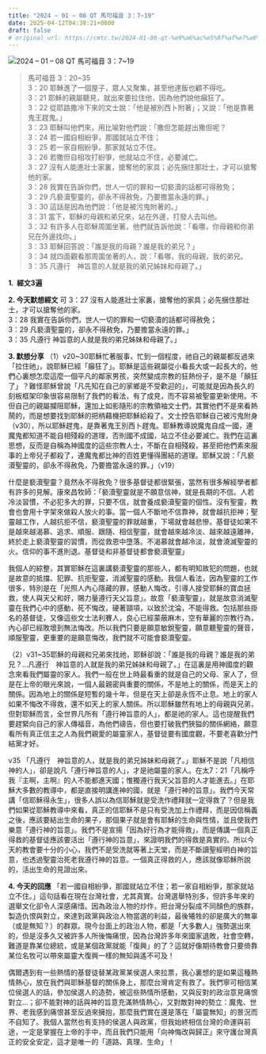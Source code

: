 ```yaml
---
title: "2024 – 01 – 08 QT 馬可福音 3：7~19"
date: 2025-04-12T04:38:21+0800
draft: false
# original_url: https://cmtc.tw/2024-01-08-qt-%e9%a6%ac%e5%8f%af%e7%a6%8f%e9%9f%b3-3%ef%bc%9a719
---
```


![2024 – 01 – 08 QT 馬可福音 3：7\~19](/images/qt.jpg  "2024 – 01 – 08 QT 馬可福音 3：7\~19")

> 馬可福音 3：20\~35  
> 3：20 耶穌進了一個屋子，眾人又聚集，甚至他連飯也顧不得吃。  
> 3：21 耶穌的親屬聽見，就出來要拉住他，因為他們說他癲狂了。  
> 3：22 從耶路撒冷下來的文士說：「他是被別西卜附著」；又說：「他是靠著鬼王趕鬼。」  
> 3：23 耶穌叫他們來，用比喻對他們說：「撒但怎能趕出撒但呢？  
> 3：24 若一國自相紛爭，那國就站立不住；  
> 3：25 若一家自相紛爭，那家就站立不住。  
> 3：26 若撒但自相攻打紛爭，他就站立不住，必要滅亡。  
> 3：27 沒有人能進壯士家裏，搶奪他的家具；必先捆住那壯士，才可以搶奪他的家。  
> 3：28 我實在告訴你們，世人一切的罪和一切褻瀆的話都可得赦免；  
> 3：29 凡褻瀆聖靈的，卻永不得赦免，乃要擔當永遠的罪。」  
> 3：30 這話是因為他們說：「他是被污鬼附著的。」  
> 3：31 當下，耶穌的母親和弟兄來，站在外邊，打發人去叫他。  
> 3：32 有許多人在耶穌周圍坐著，他們就告訴他說：「看哪，你母親和你弟兄在外邊找你。」  
> 3：33 耶穌回答說：「誰是我的母親？誰是我的弟兄？」  
> 3：34 就四面觀看那周圍坐著的人，說：「看哪，我的母親，我的弟兄。  
> 3：35 凡遵行　神旨意的人就是我的弟兄姊妹和母親了。」

**1.  經文3遍**

**2. 今天默想經文**
可 3：27 沒有人能進壯士家裏，搶奪他的家具；必先捆住那壯士，才可以搶奪他的家。  
3：28 我實在告訴你們，世人一切的罪和一切褻瀆的話都可得赦免；  
3：29 凡褻瀆聖靈的，卻永不得赦免，乃要擔當永遠的罪。」  
3：35 凡遵行 神旨意的人就是我的弟兄姊妹和母親了。」

**3. 默想分享**
（1）v20\~30耶穌忙著服事，忙到一個程度，祂自己的親屬都反過來「拉住祂」，說耶穌已經「癲狂了」。耶穌是這些親屬從小看長大或一起長大的，他們心裏想怎麼這麼一個平凡的鄰家男孩，突然變成宗教的狂熱份子，是不是「顛狂了」？難怪耶穌曾說「凡先知在自己的家鄉是不受歡迎的」，可能就是因為長久的刻板框架印象很容易限制了我們的看法，有了成見，而不容易被聖靈更新使用。不但自己的親屬攔阻耶穌，還加上如影隨形的宗教領袖文士們，其實他們不是來看熱鬧的，而是想要找到耶穌的把柄藉機把耶穌給殺了。文士控告耶穌自己被污鬼附身（v30），所以耶穌趕鬼，是靠著鬼王別西卜趕鬼。耶穌教導說魔鬼自成一國，連魔鬼都知道不能自相殘殺的道理，否則國不成國，站立不住必要滅亡。我們在這裏思想，反而是自稱為神國度的這些宗教人士，不斷在自相殘殺，甚至把他們素來服事的上帝兒子都殺了，連魔鬼都比神的百姓更懂得團結的道理。耶穌又說：「凡褻瀆聖靈的，卻永不得赦免，乃要擔當永遠的罪。」（v19）

什麼是褻瀆聖靈？竟然永不得赦免？很多基督徒都很緊張，當然有很多解經學者都有許多的見解。康來昌牧師：「褻瀆聖靈就是不願意信神，就是長期的不信。人若冷淡習慣，不必犯多大的罪，只要不信，就會養成褻瀆聖靈的個性。沒有聖靈，教會也會用十字架來做殺人放火的事。當一個人不斷地不信靠神，就會越抗拒神；聖靈越工作，人越抗拒不信，褻瀆聖靈的罪就越重，下場就會越悲慘。基督徒如果不是越來越渴慕、追求、順服、跟隨、相信聖靈，就會越來越冷淡、越來越遠離神，終於走上褻瀆聖靈的習慣，而從救恩中墮落。不渴慕就會越冷淡，就會澆滅聖靈的火。信仰的事不進則退。基督徒和非基督徒都會褻瀆聖靈」

我個人的綜整，其實耶穌在這裏講褻瀆聖靈的那些人，都有明知故犯的問題，也就是故意的抵擋、犯罪、抗拒聖靈，消滅聖靈的感動。我個人看法，因為聖靈的工作很多，特別是在「光照人內心隱藏的罪，感動人悔改，引導人接受耶穌的寶血拯救，使人與天父和好，賜力量遵行天父旨意」。故意「褻瀆聖靈」，就是故意消滅聖靈在我們心中的感動，死不悔改，硬著頸項，以致於沈淪，不能得救。包括那些掛名的基督徒，又像這些文士法利賽人，良心已經蒙蔽麻木，空有華麗的宗教行為，內心卻已經敗壞到無法悔改。所以我們只要是願意敏銳聖靈，願意聽聖靈的聲音，順服聖靈，更重要的是願意悔改，我們就不可能會褻瀆聖靈。

（2）v31\~35耶穌的母親和兄弟來找祂，耶穌卻說：「誰是我的母親？誰是我的弟兄？…凡遵行　神旨意的人就是我的弟兄姊妹和母親了。」在這裏是用神國度的觀念來看我們屬靈的家人。我們一般在世上時最看重的就是自己的父母、家人了，但是在上帝的眼光來說，一個人最親密與重要的關係，不是地上的關係，而是天上的關係。因為地上的關係是短暫的幾十年，但是在天上卻是永恆不止息。地上的家人如果不悔改不得救，還不如天上的家人關係。所以耶穌雖然有地上的母親與兄弟，但對耶穌而言，全世界凡所有「遵行神旨意的人」，都是祂的家人。這也提醒我們要趕緊向自己的家人傳福音，為他們禱告，但也要打破我們狹獈的關係網絡，願意看所有真正信主之人為我們親愛的屬靈家人，基督徒要有國度觀，不要老喜歡分門結黨才好。

v35 「凡遵行　神旨意的人，就是我的弟兄姊妹和母親了。」耶穌不是說「凡相信神的人」，卻是說凡「遵行神旨意的人」，才是祂屬靈的家人。在太7：21「凡稱呼我『主啊，主啊』的人不能都進天國；惟獨遵行我天父旨意的人才能進去。」在耶穌大多數的教導中，都是直接明講進神的國，就是「遵行神的旨意」。我們今天常講「信耶穌得永生」，很多人誤以為信耶穌就是受洗作禮拜就一定得救了？但是我們如果從耶穌教導中來看，真正的信耶穌不是只有受洗加上作禮拜，而是因信稱義之後，應該要結出生命的果子，那個果子就是會有耶穌的生命與性情，並且使我們樂意「遵行神的旨意」。我們不是宣揚「因為好行為才能得救」，而是傳講一個真正得救的基督徒應該要活出「遵行神的旨意」，來證明我們的得救是真實的。所以今天的教會要十分的小心，我們不是受洗就等著上天堂，而是不斷讀聖經明白神的旨意，也透過聖靈治死老我遵行神的旨意。一個真正得救的人，應該就像耶穌所說的，活出生命的見證出來。

**4. 今天的回應**
「若一國自相紛爭，那國就站立不住；若一家自相紛爭，那家就站立不住。」這句話看在現在台灣社會，尤其真實。台灣選舉特別多，但許多年來的選舉文化卻令人深感痛惜。因為政治人物的炒作，把台灣分裂成不同顏色的族群，製造仇恨與對立，來達到政黨與政治人物當選的利益，最後犧牲的卻是廣大的無辜（或是無知？）的群眾。現今台面上的政治人物，都是「大多數人」強勢選出來的，但是沒多久又被許多人所後悔痛恨，因為台灣許多年來國家退敗，社會空轉，難道是靠某位總統，或是某個政黨就能「復興」的了？這就好像期待教會只要倚靠某位名牧可以帶來屬靈大復興一樣的無知與遙不可及！

偶爾遇到有一些熱情的基督徒替某政黨某侯選人來拉票，我心裏想的是如果這種熱情熱心，放在我們與耶穌基督的關係身上，那麼台灣肯定有救了。我們寧可相信某位侯選人的話，參加侯選人的造勢，被這些熱情所感動，又與反對的政治意見痛恨對立…；卻不能對神的話與神的旨意充滿熱情熱心，又對敵對神的勢立：魔鬼、世界、老我感到痛恨甚至反過來擁抱，那麼我們實在還是落在「屬靈無知」的景況而不自知了。我個人當然也有支持的侯選人與政黨，但我始終相信台灣的命運與前途，一定是掌握在上帝的手中，而且我們只能用「向神悔改與歸正」來守護台灣真正的安全安定，這才是唯一的「道路、真理、生命」！
